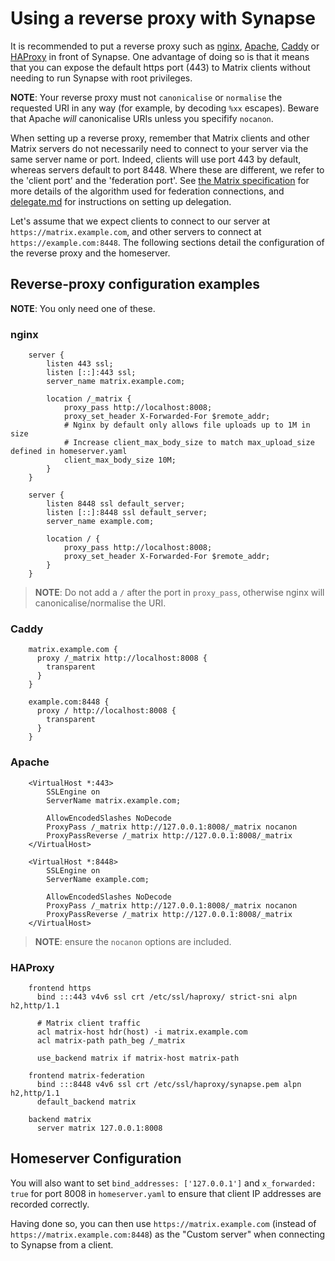 # Using a reverse proxy with Synapse

It is recommended to put a reverse proxy such as
[nginx](https://nginx.org/en/docs/http/ngx_http_proxy_module.html),
[Apache](https://httpd.apache.org/docs/current/mod/mod_proxy_http.html),
[Caddy](https://caddyserver.com/docs/proxy) or
[HAProxy](https://www.haproxy.org/) in front of Synapse. One advantage
of doing so is that it means that you can expose the default https port
(443) to Matrix clients without needing to run Synapse with root
privileges.

**NOTE**: Your reverse proxy must not `canonicalise` or `normalise`
the requested URI in any way (for example, by decoding `%xx` escapes).
Beware that Apache *will* canonicalise URIs unless you specifify
`nocanon`.

When setting up a reverse proxy, remember that Matrix clients and other
Matrix servers do not necessarily need to connect to your server via the
same server name or port. Indeed, clients will use port 443 by default,
whereas servers default to port 8448. Where these are different, we
refer to the 'client port' and the 'federation port'. See [the Matrix
specification](https://matrix.org/docs/spec/server_server/latest#resolving-server-names)
for more details of the algorithm used for federation connections, and
[delegate.md](<delegate.md>) for instructions on setting up delegation.

Let's assume that we expect clients to connect to our server at
`https://matrix.example.com`, and other servers to connect at
`https://example.com:8448`.  The following sections detail the configuration of
the reverse proxy and the homeserver.

## Reverse-proxy configuration examples

**NOTE**: You only need one of these.

### nginx

        server {
            listen 443 ssl;
            listen [::]:443 ssl;
            server_name matrix.example.com;

            location /_matrix {
                proxy_pass http://localhost:8008;
                proxy_set_header X-Forwarded-For $remote_addr;
                # Nginx by default only allows file uploads up to 1M in size
                # Increase client_max_body_size to match max_upload_size defined in homeserver.yaml
                client_max_body_size 10M;
            }
        }

        server {
            listen 8448 ssl default_server;
            listen [::]:8448 ssl default_server;
            server_name example.com;

            location / {
                proxy_pass http://localhost:8008;
                proxy_set_header X-Forwarded-For $remote_addr;
            }
        }

> **NOTE**: Do not add a `/` after the port in `proxy_pass`, otherwise nginx will
canonicalise/normalise the URI.

### Caddy

        matrix.example.com {
          proxy /_matrix http://localhost:8008 {
            transparent
          }
        }

        example.com:8448 {
          proxy / http://localhost:8008 {
            transparent
          }
        }

### Apache

        <VirtualHost *:443>
            SSLEngine on
            ServerName matrix.example.com;

            AllowEncodedSlashes NoDecode
            ProxyPass /_matrix http://127.0.0.1:8008/_matrix nocanon
            ProxyPassReverse /_matrix http://127.0.0.1:8008/_matrix
        </VirtualHost>

        <VirtualHost *:8448>
            SSLEngine on
            ServerName example.com;

            AllowEncodedSlashes NoDecode
            ProxyPass /_matrix http://127.0.0.1:8008/_matrix nocanon
            ProxyPassReverse /_matrix http://127.0.0.1:8008/_matrix
        </VirtualHost>

> **NOTE**: ensure the  `nocanon` options are included.

### HAProxy

        frontend https
          bind :::443 v4v6 ssl crt /etc/ssl/haproxy/ strict-sni alpn h2,http/1.1

          # Matrix client traffic
          acl matrix-host hdr(host) -i matrix.example.com
          acl matrix-path path_beg /_matrix

          use_backend matrix if matrix-host matrix-path

        frontend matrix-federation
          bind :::8448 v4v6 ssl crt /etc/ssl/haproxy/synapse.pem alpn h2,http/1.1
          default_backend matrix

        backend matrix
          server matrix 127.0.0.1:8008

## Homeserver Configuration

You will also want to set `bind_addresses: ['127.0.0.1']` and
`x_forwarded: true` for port 8008 in `homeserver.yaml` to ensure that
client IP addresses are recorded correctly.

Having done so, you can then use `https://matrix.example.com` (instead
of `https://matrix.example.com:8448`) as the "Custom server" when
connecting to Synapse from a client.
